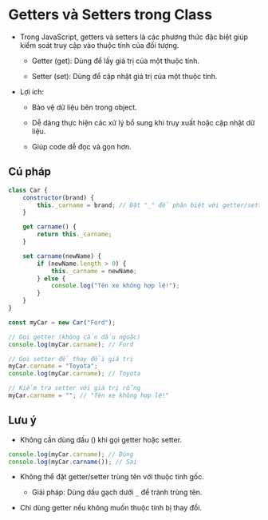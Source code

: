 # Getters và Setters trong Class
- Trong JavaScript, getters và setters là các phương thức đặc biệt giúp kiểm soát truy cập vào thuộc tính của đối tượng.
    - Getter (get): Dùng để lấy giá trị của một thuộc tính.

    - Setter (set): Dùng để cập nhật giá trị của một thuộc tính.

- Lợi ích:
    - Bảo vệ dữ liệu bên trong object.

    - Dễ dàng thực hiện các xử lý bổ sung khi truy xuất hoặc cập nhật dữ liệu.

    - Giúp code dễ đọc và gọn hơn.

## Cú pháp
```javascript
class Car {
    constructor(brand) {
        this._carname = brand; // Đặt "_" để phân biệt với getter/setter
    }

    get carname() {
        return this._carname;
    }

    set carname(newName) {
        if (newName.length > 0) {
            this._carname = newName;
        } else {
            console.log("Tên xe không hợp lệ!");
        }
    }
}

const myCar = new Car("Ford");

// Gọi getter (không cần dấu ngoặc)
console.log(myCar.carname); // Ford

// Gọi setter để thay đổi giá trị
myCar.carname = "Toyota";
console.log(myCar.carname); // Toyota

// Kiểm tra setter với giá trị rỗng
myCar.carname = ""; // "Tên xe không hợp lệ!"
```

## Lưu ý
- Không cần dùng dấu () khi gọi getter hoặc setter.

```javascript
console.log(myCar.carname); // Đúng
console.log(myCar.carname()); // Sai
```

- Không thể đặt getter/setter trùng tên với thuộc tính gốc.
    - Giải pháp: Dùng dấu gạch dưới `_` để tránh trùng tên.

- Chỉ dùng getter nếu không muốn thuộc tính bị thay đổi.